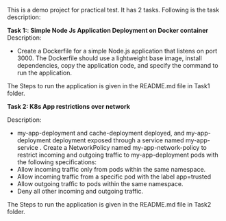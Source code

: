 This is a demo project for practical test. It has 2 tasks. Following is the task description: 

**Task 1:**: **Simple Node Js Application Deployment on Docker container**
Description:
- Create a Dockerfile for a simple Node.js application that listens on port 3000. The
Dockerfile should use a lightweight base image, install dependencies, copy the
application code, and specify the command to run the application.

The Steps to run the application is given in the README.md file in Task1 folder.

**Task 2: K8s App restrictions over network**

Description:
- my-app-deployment and cache-deployment deployed, and my-app-deployment
deployment exposed through a service named my-app-service . Create a
NetworkPolicy named my-app-network-policy to restrict incoming and outgoing traffic
to my-app-deployment pods with the following specifications:
- Allow incoming traffic only from pods within the same namespace.
- Allow incoming traffic from a specific pod with the label app=trusted
- Allow outgoing traffic to pods within the same namespace.
- Deny all other incoming and outgoing traffic.

The Steps to run the application is given in the README.md file in Task2 folder.
